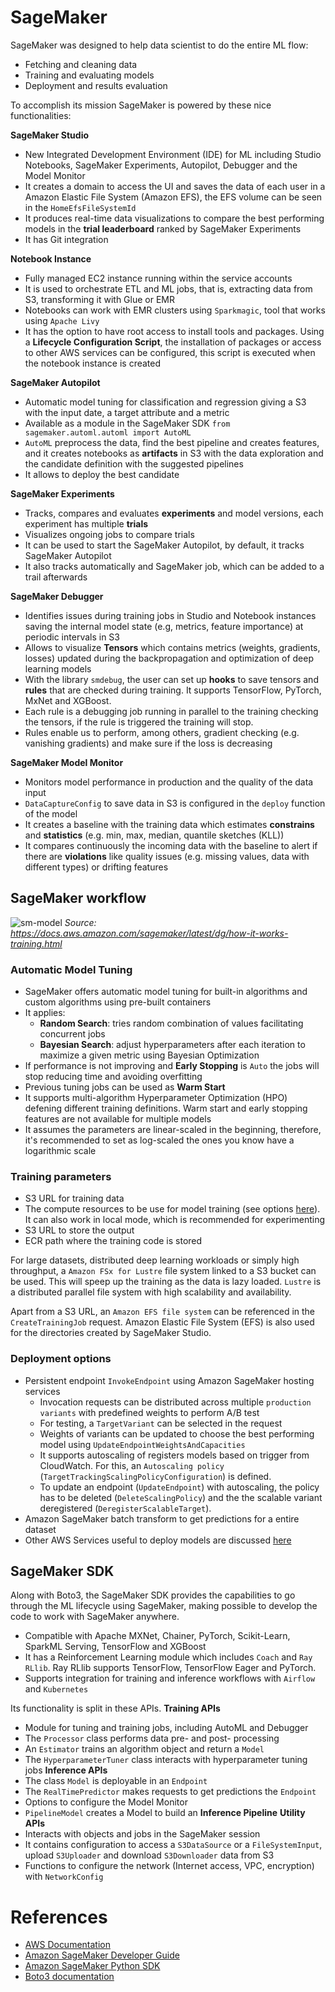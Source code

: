 # SageMaker

SageMaker was designed to help data scientist to do the entire ML flow:
- Fetching and cleaning data
- Training and evaluating models
- Deployment and results evaluation

To accomplish its mission SageMaker is powered by these nice functionalities:

**SageMaker Studio**
- New Integrated Development Environment (IDE) for ML including Studio Notebooks, SageMaker Experiments, Autopilot, Debugger and the Model Monitor
- It creates a domain to access the UI and saves the data of each user in a Amazon Elastic File System (Amazon EFS), the EFS volume can be seen in the `HomeEfsFileSystemId`
- It produces real-time data visualizations to compare the best performing models in the **trial leaderboard** ranked by SageMaker Experiments
- It has Git integration

**Notebook Instance**
- Fully managed EC2 instance running within the service accounts
- It is used to orchestrate ETL and ML jobs, that is, extracting data from S3, transforming it with Glue or EMR
- Notebooks can work with EMR clusters using `Sparkmagic`, tool that works using `Apache Livy`
- It has the option to have root access to install tools and packages. Using a **Lifecycle Configuration Script**, the installation of packages or access to other AWS services can be configured, this script is executed when the notebook instance is created

**SageMaker Autopilot**
- Automatic model tuning for classification and regression giving a S3 with the input date, a target attribute and a metric
- Available as a module in the SageMaker SDK `from sagemaker.automl.automl import AutoML`
- `AutoML` preprocess the data, find the best pipeline and creates features, and it creates notebooks as **artifacts** in S3 with the data exploration and the candidate definition with the suggested pipelines
- It allows to deploy the best candidate

**SageMaker Experiments**
- Tracks, compares and evaluates **experiments** and model versions, each experiment has multiple **trials**
- Visualizes ongoing jobs to compare trials
- It can be used to start the SageMaker Autopilot, by default, it tracks SageMaker Autopilot
- It also tracks automatically and SageMaker job, which can be added to a trail afterwards

**SageMaker Debugger**
- Identifies issues during training jobs in Studio and Notebook instances saving the internal model state (e.g, metrics, feature importance) at periodic intervals in S3
- Allows to visualize **Tensors** which contains metrics (weights, gradients, losses) updated during the backpropagation and optimization of deep learning models
- With the library `smdebug`, the user can set up **hooks** to save tensors and **rules** that are checked during training. It supports TensorFlow, PyTorch, MxNet and XGBoost.
- Each rule is a debugging job running in parallel to the training checking the tensors, if the rule is triggered the training will stop.
- Rules enable us to perform, among others, gradient checking (e.g. vanishing gradients) and make sure if the loss is decreasing 

**SageMaker Model Monitor**
- Monitors model performance in production and the quality of the data input
- `DataCaptureConfig` to save data in S3 is configured in the `deploy` function of the model
- It creates a baseline with the training data which estimates **constrains** and **statistics** (e.g. min, max, median, quantile sketches (KLL)) 
- It compares continuously the incoming data with the baseline to alert if there are **violations** like quality issues (e.g. missing values, data with different types) or drifting features


## SageMaker workflow

![sm-model](https://docs.aws.amazon.com/sagemaker/latest/dg/images/sagemaker-architecture.png "Train and deploy a model with Amazon SageMaker")
*Source: https://docs.aws.amazon.com/sagemaker/latest/dg/how-it-works-training.html*


### Automatic Model Tuning

- SageMaker offers automatic model tuning for built-in algorithms and custom algorithms using pre-built containers
- It applies:
  - **Random Search**: tries random combination of values facilitating concurrent jobs
  - **Bayesian Search**: adjust hyperparameters after each iteration to maximize a given metric using Bayesian Optimization
- If performance is not improving and **Early Stopping** is `Auto` the jobs will stop reducing time and avoiding overfitting
- Previous tuning jobs can be used as **Warm Start**
- It supports multi-algorithm Hyperparameter Optimization (HPO) defening different training definitions.  Warm start and early stopping features are not available for multiple models
- It assumes the parameters are linear-scaled in the beginning, therefore, it's recommended to set as log-scaled the ones you know have a logarithmic scale

### Training parameters

- S3 URL for training data
- The compute resources to be use for model training (see options [here](ComputerPower.md)). It can also work in local mode, which is recommended for experimenting
- S3 URL to store the output
- ECR path where the training code is stored

For large datasets, distributed deep learning workloads or simply high throughput, a `Amazon FSx for Lustre` file system linked to a S3 bucket can be used. This will speep up the training as the data is lazy loaded. `Lustre` is a distributed parallel file system with high scalability and availability.

Apart from a S3 URL, an `Amazon EFS file system` can be referenced in the `CreateTrainingJob` request. Amazon Elastic File System (EFS) is also used for the directories created by SageMaker Studio.

### Deployment options 

- Persistent endpoint `InvokeEndpoint` using Amazon SageMaker hosting services
  - Invocation requests can be distributed across multiple `production variants` with predefined weights to perform A/B test
  - For testing, a `TargetVariant` can be selected in the request
  - Weights of variants can be updated to choose the best performing model using `UpdateEndpointWeightsAndCapacities`
  - It supports autoscaling of registers models based on trigger from CloudWatch. For this, an `Autoscaling policy` (`TargetTrackingScalingPolicyConfiguration`) is defined. 
  - To update an endpoint (`UpdateEndpoint`) with autoscaling, the policy has to be deleted (`DeleteScalingPolicy`) and the the scalable variant deregistered (`DeregisterScalableTarget`).
- Amazon SageMaker batch transform to get predictions for a entire dataset
- Other AWS Services useful to deploy models are discussed [here](/4_implementation/Deploying.md)

## SageMaker SDK

Along with Boto3, the SageMaker SDK provides the capabilities to go through the ML lifecycle using SageMaker, making possible to develop the code to work with SageMaker anywhere.
- Compatible with Apache MXNet, Chainer, PyTorch, Scikit-Learn, SparkML Serving, TensorFlow and XGBoost
- It has a Reinforcement Learning module which includes `Coach` and `Ray RLlib`. Ray RLlib supports TensorFlow, TensorFlow Eager and PyTorch.
- Supports integration for training and inference workflows with `Airflow` and `Kubernetes`

Its functionality is split in these APIs.
**Training APIs**
- Module for tuning and training jobs, including AutoML and Debugger
- The `Processor` class performs data pre- and post- processing
- An `Estimator` trains an algorithm object and return a `Model`
- The `HyperparameterTuner` class interacts with hyperparameter tuning jobs
**Inference APIs**
- The class `Model` is deployable in an `Endpoint`
- The `RealTimePredictor` makes requests to get predictions the `Endpoint` 
- Options to configure the Model Monitor 
- `PipelineModel` creates a Model to build an **Inference Pipeline**
**Utility APIs**
- Interacts with objects and jobs in the SageMaker session
- It contains configuration to access a `S3DataSource` or a `FileSystemInput`, upload `S3Uploader` and download `S3Downloader` data from S3
- Functions to configure the network (Internet access, VPC, encryption) with `NetworkConfig` 

# References

- [AWS Documentation](https://docs.aws.amazon.com/index.html)
- [Amazon SageMaker Developer Guide](https://docs.aws.amazon.com/sagemaker/latest/dg/sagemaker-dg.pdf?icmpid=docs_sagemaker_lp)
- [Amazon SageMaker Python SDK](https://sagemaker.readthedocs.io/en/stable/index.html)
- [Boto3 documentation](https://boto3.amazonaws.com/v1/documentation/api/latest/index.html)